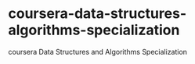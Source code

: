 # coursera-data-structures-algorithms-specialization
coursera Data Structures and Algorithms Specialization
